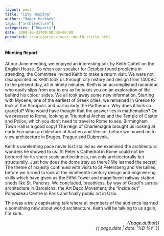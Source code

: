 ```yaml
---
layout: post
title: "City Hopping"
author: "Roger Hockney"
tags: ["architecture"]
categories: ["Reports"]
date: 2009-10-31T00:00:00+00:00
permalink: /:categories/:year-:month-:title.html
---
```

#### Meeting Report ####

At our June meeting, we enjoyed an interesting talk by Keith Cattell on the English House.  So when our speaker for October found problems in attending, the Committee invited Keith to make a return visit.  We were not disappointed as Keith took us through city history and design from 1400BC to the present day, all in ninety minutes.  Keith is an accomplished raconteur, who easily slips from era to era as he takes you on an exploration of life behind his colour slides.  We all took away some new information.  Starting with Mycene, one of the earliest of Greek cities, we remained in Greece to look at the Acropolis and particularly the Parthenon.  Why does it look so graceful?  Who would have thought that the answer lies in mathematics?  On we pressed to Rome, looking at Triumphal Arches and the Temple of Castor and Pollox, which you don't need to travel to Rome to see.  Birmingham Town Hall is a good copy!  The reign of Charlemagne brought us looking at early European architecture at Aachen and Venice, before we moved on to view architecture in Bruges, Prague and Dubrovnik. 

Keith's unrelenting pace never lost stalled as we examined the architectural wonders he showed to us.  St Peter's Cathedral in Rome could not be bettered for its sheer scale and boldness, not only architecturally but structurally.  Just how does the dome stay up there?  We learned the secret!  The theme of majesty continued with visits to St Petersberg and Versailles, before we turned to look at the nineteenth century design and engineering skills which have given us the Eiffel Tower and magnificent railway station sheds like St.  Pancras.  We concluded, breathless, by way of Gaudi's surreal architecture in Barcelona, the Art Deco Movement, the "inside out" Pompideau Centre in Paris and finally public art in Oslo. 

This was a truly captivating talk where all members of the audience learned e something new about world architecture.  Keith will be talking to us again, I'm sure. 

<p align="right"><i> {{page.author}} <br> {{ page.date | date: '%B %Y' }} </i></p>
